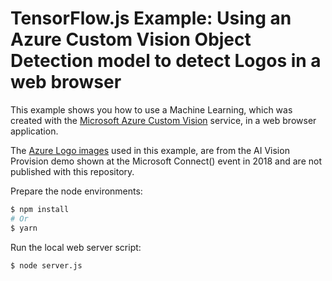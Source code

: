 # TensorFlow.js Example: Using an Azure Custom Vision Object Detection model to detect Logos in a web browser

This example shows you how to use a Machine Learning, which was created with the [Microsoft Azure Custom Vision](https://azure.microsoft.com/en-us/services/cognitive-services/custom-vision-service/) service, in a web browser application.

The [Azure Logo images](https://github.com/microsoft/AIVisualProvision/tree/master/Documents/Images/Training_DataSet) used in this example, are from the AI Vision Provision demo shown at the Microsoft Connect() event in 2018 and are not published with this repository.

Prepare the node environments:
```sh
$ npm install
# Or
$ yarn
```

Run the local web server script:
```sh
$ node server.js
```
